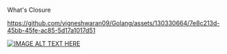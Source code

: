 What's Closure

https://github.com/vigneshwaran09/Golang/assets/130330664/7e8c213d-45bb-45fe-ac85-5d17a1017d51


[![IMAGE ALT TEXT HERE](https://img.youtube.com/vi/jHd0FczIjAE/0.jpg)](https://www.youtube.com/watch?v=jHd0FczIjAE)

